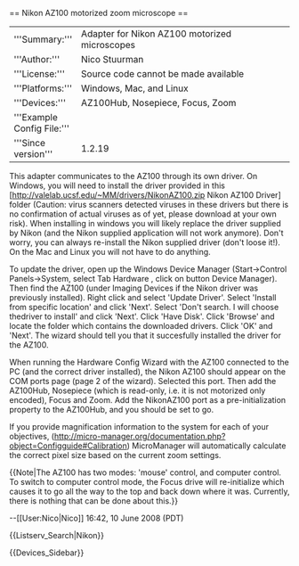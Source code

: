 == Nikon AZ100 motorized zoom microscope ==

<table><tr><td>
'''Summary:'''</td><td>Adapter for Nikon AZ100 motorized microscopes</td></tr>
<tr><td>'''Author:'''</td><td>Nico Stuurman</td></tr>
<tr><td>'''License:'''</td><td>Source code cannot be made available</td></tr> 
<tr><td>'''Platforms:'''</td><td>Windows, Mac, and Linux</td></tr>
<tr><td valign='top'>'''Devices:'''</td><td>AZ100Hub, Nosepiece, Focus, Zoom</td></tr>
<tr><td width=20%>'''Example Config File:'''</td><td></td></tr>
<tr><td width=20%>'''Since version'''</td><td>1.2.19</td></tr>
</table>

This adapter communicates to the AZ100 through its own driver.  On Windows, you will need to install the driver provided in this [http://valelab.ucsf.edu/~MM/drivers/NikonAZ100.zip Nikon AZ100 Driver] folder (Caution: virus scanners detected viruses in these drivers but there is no confirmation of actual viruses as of yet, please download at your own risk).  When installing in windows you will likely replace the driver supplied by Nikon (and the Nikon supplied application will not work anymore).  Don't worry, you can always re-install the Nikon supplied driver (don't loose it!). On the Mac and Linux you will not have to do anything.

To update the driver, open up the Windows Device Manager (Start->Control Panels->System, select Tab Hardware , click on button Device Manager).  Then find the AZ100 (under Imaging Devices if the Nikon driver was previously installed).  Right click and select 'Update Driver'.  Select 'Install from specific location' and click 'Next'.  Select 'Don't search.  I will choose thedriver to install' and click 'Next'. Click 'Have Disk'.  Click 'Browse' and locate the folder which contains the downloaded drivers. Click 'OK' and 'Next'.  The wizard should tell you that it succesfully installed the driver for the AZ100.        

When running the Hardware Config Wizard with the AZ100 connected to the PC (and the correct driver installed), the Nikon AZ100 should appear on the COM ports page (page 2 of the wizard).  Selected this port.  Then add the AZ100Hub, Nosepiece (which is read-only, i.e. it is not motorized only encoded), Focus and Zoom.  Add the NikonAZ100 port as a pre-initialization property to the AZ100Hub, and you should be set to go.  

If you provide magnification information to the system for each of your objectives, (http://micro-manager.org/documentation.php?object=Configguide#Calibration) MicroManager will automatically calculate the correct pixel size based on the current zoom settings.

{{Note|The AZ100 has two modes: 'mouse' control, and computer control.  To switch to computer control mode, the Focus drive will re-initialize which causes it to go all the way to the top and back down where it was.  Currently, there is nothing that can be done about this.}}

--[[User:Nico|Nico]] 16:42, 10 June 2008 (PDT)

{{Listserv_Search|Nikon}}

{{Devices_Sidebar}}
